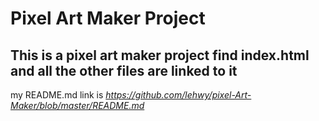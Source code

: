 # Pixel Art Maker Project

## This is a pixel art maker project find index.html and all the other files are linked to it
my README.md link is _https://github.com/lehwy/pixel-Art-Maker/blob/master/README.md_

